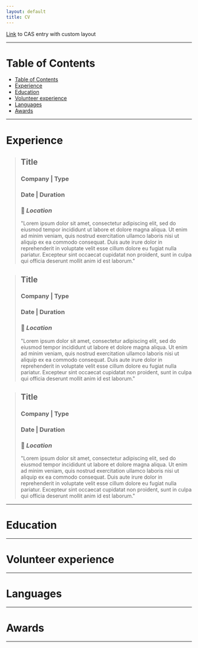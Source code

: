 ```yaml
---
layout: default
title: CV
---
```


[Link](content/experience/CAS.md) to CAS entry with custom layout

---
# Table of Contents

<!-- - [Table of Contents](#table-of-contents) -->
- [Table of Contents](#table-of-contents)
- [Experience](#experience)
- [Education](#education)
- [Volunteer experience](#volunteer-experience)
- [Languages](#languages)
- [Awards](#awards)

---

# Experience

> ## Title
>
> ### Company | Type
> ### Date | Duration
> ### :pushpin:  *Location*
>
> "Lorem ipsum dolor sit amet, consectetur adipiscing elit, sed do eiusmod tempor incididunt ut labore et dolore magna aliqua. Ut enim ad minim veniam, quis nostrud exercitation ullamco laboris nisi ut aliquip ex ea commodo consequat. Duis aute irure dolor in reprehenderit in voluptate velit esse cillum dolore eu fugiat nulla pariatur. Excepteur sint occaecat cupidatat non proident, sunt in culpa qui officia deserunt mollit anim id est laborum."

> ## Title
>
> ### Company | Type
> ### Date | Duration
> ### :pushpin:  *Location*
>
> "Lorem ipsum dolor sit amet, consectetur adipiscing elit, sed do eiusmod tempor incididunt ut labore et dolore magna aliqua. Ut enim ad minim veniam, quis nostrud exercitation ullamco laboris nisi ut aliquip ex ea commodo consequat. Duis aute irure dolor in reprehenderit in voluptate velit esse cillum dolore eu fugiat nulla pariatur. Excepteur sint occaecat cupidatat non proident, sunt in culpa qui officia deserunt mollit anim id est laborum."

> ## Title
>
> ### Company | Type
> ### Date | Duration
> ### :pushpin:  *Location*
>
> "Lorem ipsum dolor sit amet, consectetur adipiscing elit, sed do eiusmod tempor incididunt ut labore et dolore magna aliqua. Ut enim ad minim veniam, quis nostrud exercitation ullamco laboris nisi ut aliquip ex ea commodo consequat. Duis aute irure dolor in reprehenderit in voluptate velit esse cillum dolore eu fugiat nulla pariatur. Excepteur sint occaecat cupidatat non proident, sunt in culpa qui officia deserunt mollit anim id est laborum."


---

# Education

---

# Volunteer experience

---

# Languages

---

# Awards

---

<!-- # MD advanced syntax

Blockquotes

> #### The quarterly results look great!
>
> - Revenue was off the chart.
> - Profits were higher than ever.
>
>  *Everything* is going according to **plan**. -->

